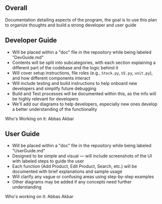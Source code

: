 ## Overall
Documentation detailing aspects of the program, the goal is to use this plan to organize thoughts and build a strong developer and user guide


## Developer Guide
* Will be placed within a "doc" file in the repository while being labeled "DevGuide.md"
* Contents will be split into subcategories, with each section explaining a different part of the codebase and the logic behind it  
* Will cover setup instructions, file roles (e.g., `Stock.py`, `UI.py`, `unit.py`), and how different components interact  
* Will include testing and build instructions to help onboard new developers and simplify future debugging
* Build and Test processes will be documented within this, as the info will be highly relevant for developers
* We'll add our diagrams to help developers, especially new ones develop a better understanding of the functionality

Who's Working on it: Abbas Akbar
  
## User Guide
* Will be placed within a "doc" file in the repository while being labeled "UserGuide.md"
* Designed to be simple and visual — will include screenshots of the UI with labeled steps to guide the user  
* Each function (Add Product, Edit Product, Search, etc.) will be documented with brief explanations and sample usage  
* Will clarify any vague or confusing areas using step-by-step examples
* Other diagrams may be added if any concepts need further understanding

Who's working on it: Abbas Akbar

